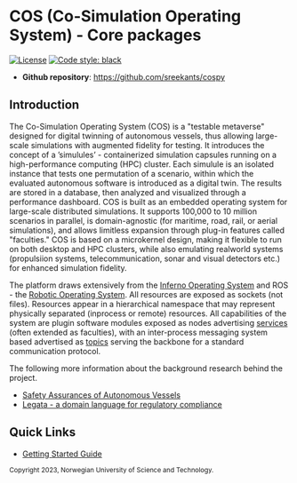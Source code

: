 # COS (Co-Simulation Operating System) - Core packages

[![License](https://img.shields.io/badge/license-Apache%202.0-blue)](https://opensource.org/license/apache-2-0) 
[![Code style: black](https://img.shields.io/badge/code%20style-black-000000.svg)](https://github.com/psf/black)


- **Github repository**: <https://github.com/sreekants/cospy>

## Introduction

The Co-Simulation Operating System (COS) is a "testable metaverse" designed for digital twinning of autonomous vessels, thus allowing large-scale simulations with augmented fidelity for testing. It introduces the concept of a ’simulules’ - containerized simulation capsules running on a high-performance computing (HPC) cluster. Each simulule is an isolated instance that tests one permutation of a scenario, within which the evaluated autonomous software is introduced as a digital twin. The results are stored in a database, then analyzed and visualized through a performance dashboard. COS is built as an embedded operating system for large-scale distributed simulations. It supports 100,000 to 10 million scenarios in parallel, is domain-agnostic (for maritime, road, rail, or aerial simulations), and allows limitless expansion through plug-in features called "faculties." COS is based on a microkernel design, making it flexible to run on both desktop and HPC clusters, while also emulating realworld systems (propulsiion  systems, telecommunication, sonar and visual detectors etc.) for enhanced simulation fidelity.

The platform draws extensively from the [Inferno Operating System](https://en.wikipedia.org/wiki/Inferno_(operating_system)) and ROS - the [Robotic Operating System](https://en.wikipedia.org/wiki/Robot_Operating_System#Services). All resources are exposed as sockets (not files). Resources appear in a hierarchical namespace that may represent physically separated (inprocess or remote) resources. All capabilities of the system are plugin software modules exposed as nodes advertising [services](https://en.wikipedia.org/wiki/Robot_Operating_System#Services) (often extended as faculties), with an inter-process messaging system based advertised as [topics](https://en.wikipedia.org/wiki/Robot_Operating_System#Topics) serving the backbone for a standard communication protocol.

The following more information about the background research behind the project.
* [Safety Assurances of Autonomous Vessels](https://www.researchgate.net/publication/385274872_Safety_Assurances_in_Autonomous_Vessels)
* [Legata - a domain language for regulatory compliance](https://www.researchgate.net/publication/386174675_Legata_-A_domain_language_for_regulatory_compliance)

## Quick Links
  * [Getting Started Guide](docs/GettingStarted.md)

<small>Copyright 2023, Norwegian University of Science and Technology.</small>
